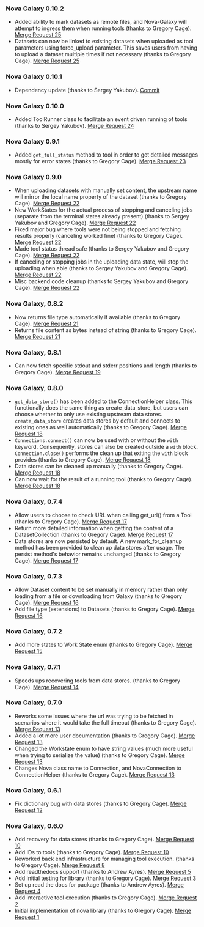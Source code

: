 ### Nova Galaxy 0.10.2
- Added ability to mark datasets as remote files, and Nova-Galaxy will attempt to ingress them when running tools (thanks to Gregory Cage). [Merge Request 25](https://code.ornl.gov/ndip/public-packages/nova-galaxy/-/merge_requests/25)
- Datasets can now be linked to existing datasets when uploaded as tool parameters using force_upload parameter. This saves users from having to upload a dataset multiple times if not necessary (thanks to Gregory Cage). [Merge Request 25](https://code.ornl.gov/ndip/public-packages/nova-galaxy/-/merge_requests/25)

### Nova Galaxy 0.10.1
- Dependency update (thanks to Sergey Yakubov). [Commit](https://code.ornl.gov/ndip/public-packages/nova-galaxy/-/commit/1f532dbbd5c6603c7e358101c0b3830fb2b36f5a)

### Nova Galaxy 0.10.0
- Added ToolRunner class to facilitate an event driven running of tools (thanks to Sergey Yakubov). [Merge Request 24](https://code.ornl.gov/ndip/public-packages/nova-galaxy/-/merge_requests/24)

### Nova Galaxy 0.9.1
- Added `get_full_status` method to tool in order to get detailed messages mostly for error states (thanks to Gregory Cage). [Merge Request 23](https://code.ornl.gov/ndip/public-packages/nova-galaxy/-/merge_requests/23)

### Nova Galaxy 0.9.0
- When uploading datasets with manually set content, the upstream name will mirror the local name property of the dataset (thanks to Gregory Cage). [Merge Request 22](https://code.ornl.gov/ndip/public-packages/nova-galaxy/-/merge_requests/22)
- New WorkStates for the actual process of stopping and canceling jobs (separate from the terminal states already present) (thanks to Sergey Yakubov and Gregory Cage). [Merge Request 22](https://code.ornl.gov/ndip/public-packages/nova-galaxy/-/merge_requests/22)
- Fixed major bug where tools were not being stopped and fetching results properly (canceling worked fine) (thanks to Gregory Cage). [Merge Request 22](https://code.ornl.gov/ndip/public-packages/nova-galaxy/-/merge_requests/22)
- Made tool status thread safe (thanks to Sergey Yakubov and Gregory Cage). [Merge Request 22](https://code.ornl.gov/ndip/public-packages/nova-galaxy/-/merge_requests/22)
- If canceling or stopping jobs in the uploading data state, will stop the uploading when able (thanks to Sergey Yakubov and Gregory Cage). [Merge Request 22](https://code.ornl.gov/ndip/public-packages/nova-galaxy/-/merge_requests/22)
- Misc backend code cleanup (thanks to Sergey Yakubov and Gregory Cage). [Merge Request 22](https://code.ornl.gov/ndip/public-packages/nova-galaxy/-/merge_requests/22)

### Nova Galaxy, 0.8.2
- Now returns file type automatically if available (thanks to Gregory Cage). [Merge Request 21](https://code.ornl.gov/ndip/public-packages/nova-galaxy/-/merge_requests/21)
- Returns file content as bytes instead of string (thanks to Gregory Cage). [Merge Request 21](https://code.ornl.gov/ndip/public-packages/nova-galaxy/-/merge_requests/21)


### Nova Galaxy, 0.8.1
- Can now fetch specific stdout and stderr positions and length (thanks to Gregory Cage). [Merge Request 19](https://code.ornl.gov/ndip/public-packages/nova-galaxy/-/merge_requests/19)

### Nova Galaxy, 0.8.0
- `get_data_store()` has been added to the ConnectionHelper class. This functionally does the same thing as create_data_store, but users can choose whether to only use existing upstream data stores. `create_data_store` creates data stores by default and connects to existing ones as well automatically (thanks to Gregory Cage).  [Merge Request 18](https://code.ornl.gov/ndip/public-packages/nova-galaxy/-/merge_requests/18)
- `Connections.connect()` can now be used with or without the `with` keyword. Consequently, stores can also be created outside a `with` block. `Connection.close()` performs the clean up that exiting the `with` block provides (thanks to Gregory Cage). [Merge Request 18](https://code.ornl.gov/ndip/public-packages/nova-galaxy/-/merge_requests/18)
- Data stores can be cleaned up manually (thanks to Gregory Cage). [Merge Request 18](https://code.ornl.gov/ndip/public-packages/nova-galaxy/-/merge_requests/18)
- Can now wait for the result of a running tool (thanks to Gregory Cage). [Merge Request 18](https://code.ornl.gov/ndip/public-packages/nova-galaxy/-/merge_requests/18)

### Nova Galaxy, 0.7.4
- Allow users to choose to check URL when calling get_url() from a Tool (thanks to Gregory Cage). [Merge Request 17](https://code.ornl.gov/ndip/public-packages/nova-galaxy/-/merge_requests/17)
- Return more detailed information when getting the content of a DatasetCollection (thanks to Gregory Cage). [Merge Request 17](https://code.ornl.gov/ndip/public-packages/nova-galaxy/-/merge_requests/17)
- Data stores are now persisted by default. A new mark_for_cleanup method has been provided to clean up data stores after usage. The persist method's behavior remains unchanged (thanks to Gregory Cage). [Merge Request 17](https://code.ornl.gov/ndip/public-packages/nova-galaxy/-/merge_requests/17)

### Nova Galaxy, 0.7.3
- Allow Dataset content to be set manually in memory rather than only loading from a file or downloading from Galaxy (thanks to Gregory Cage). [Merge Request 16](https://code.ornl.gov/ndip/public-packages/nova-galaxy/-/merge_requests/16)
- Add file type (extensions) to Datasets (thanks to Gregory Cage). [Merge Request 16](https://code.ornl.gov/ndip/public-packages/nova-galaxy/-/merge_requests/16)

### Nova Galaxy, 0.7.2
- Add more states to Work State enum (thanks to Gregory Cage). [Merge Request 15](https://code.ornl.gov/ndip/public-packages/nova-galaxy/-/merge_requests/15)

### Nova Galaxy, 0.7.1
- Speeds ups recovering tools from data stores. (thanks to Gregory Cage). [Merge Request 14](https://code.ornl.gov/ndip/public-packages/nova-galaxy/-/merge_requests/14)

### Nova Galaxy, 0.7.0
- Reworks some issues where the url was trying to be fetched in scenarios where it would take the full timeout (thanks to Gregory Cage).  [Merge Request 13](https://code.ornl.gov/ndip/public-packages/nova-galaxy/-/merge_requests/13)
- Added a lot more user documentation (thanks to Gregory Cage).  [Merge Request 13](https://code.ornl.gov/ndip/public-packages/nova-galaxy/-/merge_requests/13)
- Changed the Workstate enum to have string values (much more useful when trying to serialize the value) (thanks to Gregory Cage).  [Merge Request 13](https://code.ornl.gov/ndip/public-packages/ndip-galaxy/-/merge_requests/13)
- Changes Nova class name to Connection, and NovaConnection to ConnectionHelper (thanks to Gregory Cage).  [Merge Request 13](https://code.ornl.gov/ndip/public-packages/ndip-galaxy/-/merge_requests/13)

### Nova Galaxy, 0.6.1
- Fix dictionary bug with data stores (thanks to Gregory Cage). [Merge Request 12](https://code.ornl.gov/ndip/public-packages/ndip-galaxy/-/merge_requests/12)

### Nova Galaxy, 0.6.0
- Add recovery for data stores (thanks to Gregory Cage). [Merge Request 10](https://code.ornl.gov/ndip/public-packages/ndip-galaxy/-/merge_requests/10)
- Add IDs to tools (thanks to Gregory Cage). [Merge Request 10](https://code.ornl.gov/ndip/public-packages/ndip-galaxy/-/merge_requests/10)
- Reworked back end infrastructure for managing tool execution. (thanks to Gregory Cage). [Merge Request 8](https://code.ornl.gov/ndip/public-packages/ndip-galaxy/-/merge_requests/8)
- Add readthedocs support (thanks to Andrew Ayres). [Merge Request 5](https://code.ornl.gov/ndip/public-packages/ndip-galaxy/-/merge_requests/5)
- Add initial testing for library (thanks to Gregory Cage). [Merge Request 3](https://code.ornl.gov/ndip/public-packages/ndip-galaxy/-/merge_requests/3)
- Set up read the docs for package (thanks to Andrew Ayres). [Merge Request 4](https://code.ornl.gov/ndip/public-packages/ndip-galaxy/-/merge_requests/4)
- Add interactive tool execution (thanks to Gregory Cage). [Merge Request 2](https://code.ornl.gov/ndip/public-packages/ndip-galaxy/-/merge_requests/2)
- Initial implementation of nova library (thanks to Gregory Cage). [Merge Request 1](https://code.ornl.gov/ndip/public-packages/ndip-galaxy/-/merge_requests/1)
